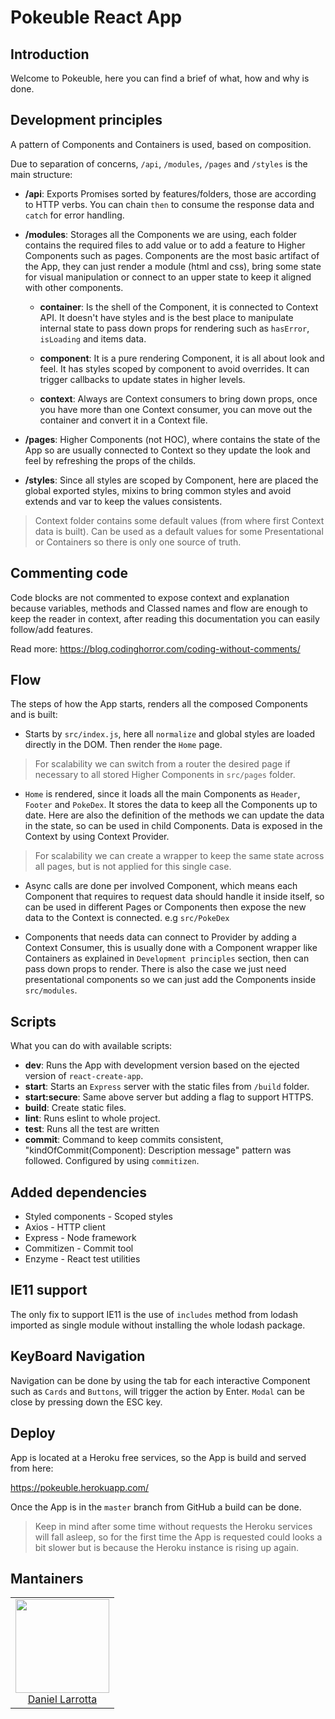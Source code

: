 # Pokeuble React App

## Introduction
Welcome to Pokeuble, here you can find a brief of what, how and why is done.

## Development principles
A pattern of Components and Containers is used, based on composition.

Due to separation of concerns, `/api`, `/modules`, `/pages` and `/styles` is the main structure:

- **/api**: Exports Promises sorted by features/folders, those are according to HTTP verbs. You can chain `then` to consume the response data and `catch` for error handling.

- **/modules**:
Storages all the Components we are using, each folder contains the required files to add value or to add a feature to Higher Components such as pages.
Components are the most basic artifact of the App, they can just render a module (html and css), bring some state for visual manipulation or connect to an upper state to keep it aligned with other components.
    - **container**:
        Is the shell of the Component, it is connected to Context API. It doesn't have styles and is the best place to manipulate internal state to pass down props for rendering such as `hasError`, `isLoading` and items data.

    - **component**:
        It is a pure rendering Component, it is all about look and feel. It has styles scoped by component to avoid overrides. It can trigger callbacks to update states in higher levels.

    - **context**:
        Always are Context consumers to bring down props, once you have more than one Context consumer, you can move out the container and convert it in a Context file.

- **/pages**: Higher Components (not HOC), where contains the state of the App so are usually connected to Context so they update the look and feel by refreshing the props of the childs.

- **/styles**: Since all styles are scoped by Component, here are placed the global exported styles, mixins to bring common styles and avoid extends and var to keep the values consistents.

> Context folder contains some default values (from where first Context data is built). Can be used as a default values for some Presentational or Containers so there is only one source of truth.

## Commenting code
Code blocks are not commented to expose context and explanation because variables, methods and Classed names and flow are enough to keep the reader in context, after reading this documentation you can easily follow/add features.

Read more: https://blog.codinghorror.com/coding-without-comments/

## Flow
The steps of how the App starts, renders all the composed Components and is built:

- Starts by `src/index.js`, here all `normalize` and global styles are loaded directly in the DOM. Then render the `Home` page.
> For scalability we can switch from a router the desired page if necessary to all stored Higher Components in `src/pages` folder.

- `Home` is rendered, since it loads all the main Components as `Header`, `Footer` and `PokeDex`. It stores the data to keep all the Components up to date. Here are also the definition of the methods we can update the data in the state, so can be used in child Components. Data is exposed in the Context by using Context Provider.

> For scalability we can create a wrapper to keep the same state across all pages, but is not applied for this single case.

- Async calls are done per involved Component, which means each Component that requires to request data should handle it inside itself, so can be used in different Pages or Components then expose the new data to the Context is connected. e.g `src/PokeDex`

- Components that needs data can connect to Provider by adding a Context Consumer, this is usually done with a Component wrapper like Containers as explained in `Development principles` section, then can pass down props to render. There is also the case we just need presentational components so we can just add the Components inside `src/modules`.



## Scripts
What you can do with available scripts:

- **dev**: Runs the App with development version based on the ejected version of `react-create-app`.
- **start**: Starts an `Express` server with the static files from `/build` folder.
- **start:secure**: Same above server but adding a flag to support HTTPS.
- **build**: Create static files.
- **lint**: Runs eslint to whole project.
- **test**: Runs all the test are written
- **commit**: Command to keep commits consistent, "kindOfCommit(Component): Description message" pattern was followed. Configured by using `commitizen`.

## Added dependencies
- Styled components - Scoped styles
- Axios - HTTP client
- Express - Node framework
- Commitizen - Commit tool
- Enzyme - React test utilities

## IE11 support
The only fix to support IE11 is the use of `includes` method from lodash imported as single module without installing the whole lodash package.

## KeyBoard Navigation
Navigation can be done by using the tab for each interactive Component such as `Cards` and `Buttons`, will trigger the action by Enter. `Modal` can be close by pressing down the ESC key.

## Deploy
App is located at a Heroku free services, so the App is build and served from here:

https://pokeuble.herokuapp.com/

Once the App is in the `master` branch from GitHub a build can be done.

> Keep in mind after some time without requests the Heroku services will fall asleep, so for the first time the App is requested could looks a bit slower but is because the Heroku instance is rising up again.

## Mantainers

<table>
    <tbody>
        <tr>
            <td align="center">
                <a href="https://github.com/larrotta69">
                    <img width="150" height="150" src="https://github.com/larrotta69.png?size=150">
                    </br>
                    Daniel Larrotta
                </a>
            </td>
        </tr>
    <tbody>
</table>
